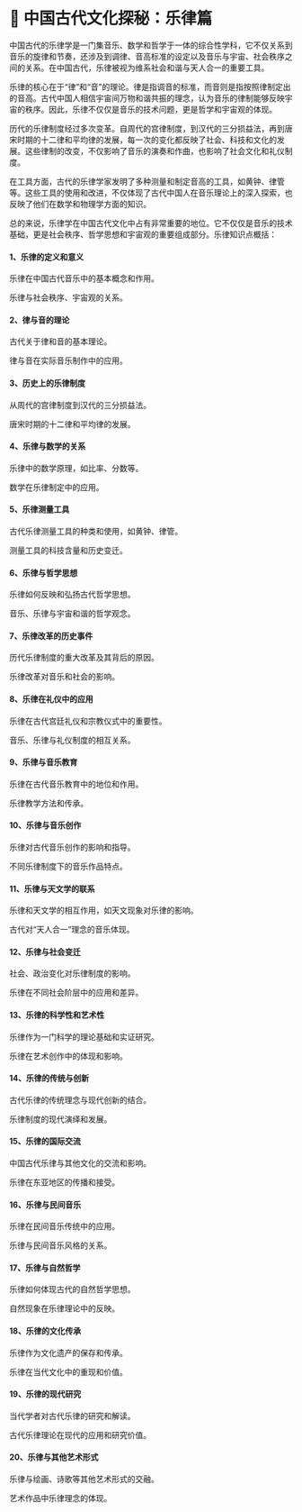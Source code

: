  # 🎵 中国古代文化探秘：乐律篇

 中国古代的乐律学是一门集音乐、数学和哲学于一体的综合性学科，它不仅关系到音乐的旋律和节奏，还涉及到调律、音高标准的设定以及音乐与宇宙、社会秩序之间的关系。在中国古代，乐律被视为维系社会和谐与天人合一的重要工具。

乐律的核心在于“律”和“音”的理论。律是指调音的标准，而音则是指按照律制定出的音高。古代中国人相信宇宙间万物和谐共振的理念，认为音乐的律制能够反映宇宙的秩序。因此，乐律不仅仅是音乐的技术问题，更是哲学和宇宙观的体现。

历代的乐律制度经过多次变革。自周代的宫律制度，到汉代的三分损益法，再到唐宋时期的十二律和平均律的发展，每一次的变化都反映了社会、科技和文化的发展。这些律制的改变，不仅影响了音乐的演奏和作曲，也影响了社会文化和礼仪制度。

在工具方面，古代的乐律学家发明了多种测量和制定音高的工具，如黄钟、律管等。这些工具的使用和改进，不仅体现了古代中国人在音乐理论上的深入探索，也反映了他们在数学和物理学方面的知识。

总的来说，乐律学在中国古代文化中占有非常重要的地位。它不仅仅是音乐的技术基础，更是社会秩序、哲学思想和宇宙观的重要组成部分。乐律知识点概括：

#### 1、乐律的定义和意义

乐律在中国古代音乐中的基本概念和作用。

乐律与社会秩序、宇宙观的关系。

#### 2、律与音的理论

古代关于律和音的基本理论。

律与音在实际音乐制作中的应用。

#### 3、历史上的乐律制度

从周代的宫律制度到汉代的三分损益法。

唐宋时期的十二律和平均律的发展。

#### 4、乐律与数学的关系

乐律中的数学原理，如比率、分数等。

数学在乐律制定中的应用。

#### 5、乐律测量工具

古代乐律测量工具的种类和使用，如黄钟、律管。

测量工具的科技含量和历史变迁。

#### 6、乐律与哲学思想

乐律如何反映和弘扬古代哲学思想。

音乐、乐律与宇宙和谐的哲学观念。

#### 7、乐律改革的历史事件

历代乐律制度的重大改革及其背后的原因。

乐律改革对音乐和社会的影响。


#### 8、乐律在礼仪中的应用

乐律在古代宫廷礼仪和宗教仪式中的重要性。

音乐、乐律与礼仪制度的相互关系。

#### 9、乐律与音乐教育

乐律在古代音乐教育中的地位和作用。

乐律教学方法和传承。

#### 10、乐律与音乐创作

乐律对古代音乐创作的影响和指导。

不同乐律制度下的音乐作品特点。

#### 11、乐律与天文学的联系

乐律和天文学的相互作用，如天文现象对乐律的影响。

古代对“天人合一”理念的音乐体现。

#### 12、乐律与社会变迁

社会、政治变化对乐律制度的影响。

乐律在不同社会阶层中的应用和差异。

#### 13、乐律的科学性和艺术性

乐律作为一门科学的理论基础和实证研究。

乐律在艺术创作中的体现和影响。

#### 14、乐律的传统与创新

古代乐律的传统理念与现代创新的结合。

乐律制度的现代演绎和发展。

#### 15、乐律的国际交流

中国古代乐律与其他文化的交流和影响。

乐律在东亚地区的传播和接受。

#### 16、乐律与民间音乐

乐律在民间音乐传统中的应用。

乐律与民间音乐风格的关系。

#### 17、乐律与自然哲学

乐律如何体现古代的自然哲学思想。

自然现象在乐律理论中的反映。

#### 18、乐律的文化传承

乐律作为文化遗产的保存和传承。

乐律在当代文化中的重现和价值。

#### 19、乐律的现代研究

当代学者对古代乐律的研究和解读。

古代乐律理论在现代的应用和研究价值。

#### 20、乐律与其他艺术形式

乐律与绘画、诗歌等其他艺术形式的交融。

艺术作品中乐律理念的体现。
